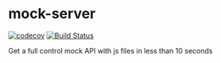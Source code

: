 # mock-server

[![codecov](https://codecov.io/gh/Skandar-Ln/mock-server/branch/master/graph/badge.svg)](https://codecov.io/gh/Skandar-Ln/mock-server)
[![Build Status](https://travis-ci.org/Skandar-Ln/mock-server.svg?branch=master)](https://travis-ci.org/Skandar-Ln/mock-server)

Get a full control mock API with js files in less than 10 seconds
